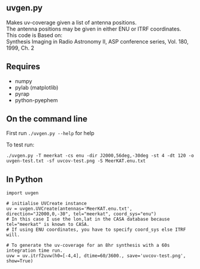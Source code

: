 ## uvgen.py
Makes uv-coverage given a list of antenna positions.  
The antenna positions may be given in either ENU or ITRF coordinates.  
This code is Based on:  
Synthesis Imaging in Radio Astronomy II, ASP conference series, Vol. 180, 1999, Ch. 2

Requires
----
* numpy  
* pylab (matplotlib)  
* pyrap  
* python-pyephem 


On the command line
-----
First run `./uvgen.py --help` for help  

To test run:
```
./uvgen.py -T meerkat -cs enu -dir J2000,56deg,-30deg -st 4 -dt 120 -o uvgen-test.txt -sf uvcov-test.png -S MeerKAT.enu.txt
``` 


In Python
----
```
import uvgen

# initialise UVCreate instance
uv = uvgen.UVCreate(antennas='MeerKAT.enu.txt', direction="J2000,0,-30", tel="meerkat", coord_sys="enu")
# In this case I use the lon,lat in the CASA database because tel="meerkat" is known to CASA.
# If using ENU coordinates, you have to specify coord_sys else ITRF will. 

# To generate the uv-coverage for an 8hr synthesis with a 60s integration time run. 
uvw = uv.itrf2uvw(h0=[-4,4], dtime=60/3600., save='uvcov-test.png', show=True)
```

